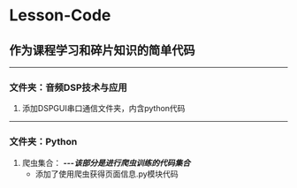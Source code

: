 # Lesson-Code
## 作为课程学习和碎片知识的简单代码
***
### 文件夹：音频DSP技术与应用
1.  添加DSPGUI串口通信文件夹，内含python代码

***
### 文件夹：Python
1. 爬虫集合：
***---该部分是进行爬虫训练的代码集合***
    + 添加了使用爬虫获得页面信息.py模块代码

